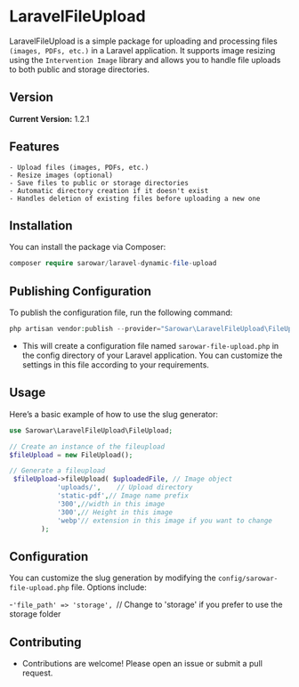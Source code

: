 # LaravelFileUpload
LaravelFileUpload is a simple package for uploading and processing files `(images, PDFs, etc.)` in a Laravel application. It supports image resizing using the `Intervention Image` library and allows you to handle file uploads to both public and storage directories.
## Version

**Current Version:** 1.2.1
## Features
    - Upload files (images, PDFs, etc.)
    - Resize images (optional)
    - Save files to public or storage directories
    - Automatic directory creation if it doesn't exist
    - Handles deletion of existing files before uploading a new one
## Installation

You can install the package via Composer:

```php
composer require sarowar/laravel-dynamic-file-upload

```
## Publishing Configuration

To publish the configuration file, run the following command:

```php
php artisan vendor:publish --provider="Sarowar\LaravelFileUpload\FileUploadServiceProvider"

```
- This will create a configuration file named `sarowar-file-upload.php` in the config directory of your Laravel application. You can customize the settings in this file according to your requirements.

## Usage
Here’s a basic example of how to use the slug generator:

```php
use Sarowar\LaravelFileUpload\FileUpload;
```
```php
// Create an instance of the fileupload
$fileUpload = new FileUpload();
```
```php
// Generate a fileupload
 $fileUpload->fileUpload( $uploadedFile, // Image object
            'uploads/',    // Upload directory
            'static-pdf',// Image name prefix
            '300',//width in this image 
            '300',// Height in this image
            'webp'// extension in this image if you want to change 
        );
```


## Configuration
You can customize the slug generation by modifying the `config/sarowar-file-upload.php` file. Options include:

-`'file_path' => 'storage', `// Change to 'storage' if you prefer to use the storage folder

## Contributing
- Contributions are welcome! Please open an issue or submit a pull request.
